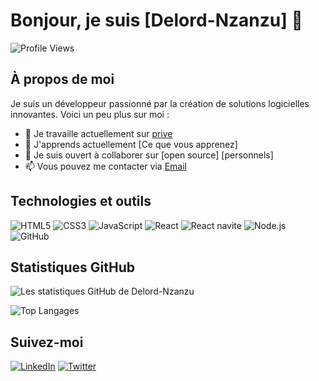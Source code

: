 # Bonjour, je suis [Delord-Nzanzu] 👋
![Profile Views](https://komarev.com/ghpvc/?username=Delord-Nzanzu&color=blue)

## À propos de moi

Je suis un développeur passionné par la création de solutions logicielles innovantes. Voici un peu plus sur moi :

- 🔭 Je travaille actuellement sur [prive](...)
- 🌱 J'apprends actuellement [Ce que vous apprenez]
- 👯 Je suis ouvert à collaborer sur [open source] [personnels]
- 📫 Vous pouvez me contacter via [Email](mailto:wayirenzanzu@example.com)

## Technologies et outils
![HTML5](https://img.shields.io/badge/html5-%23E34F26.svg?style=for-the-badge&logo=html5&logoColor=white)
![CSS3](https://img.shields.io/badge/css3-%231572B6.svg?style=for-the-badge&logo=css3&logoColor=white)
![JavaScript](https://img.shields.io/badge/javascript-%23323330.svg?style=for-the-badge&logo=javascript&logoColor=%23F7DF1E)
![React](https://img.shields.io/badge/react-%2320232a.svg?style=for-the-badge&logo=react&logoColor=%2361DAFB)
![React navite](https://img.shields.io/badge/react-%2320232a.svg?style=for-the-badge&logo=react&logoColor=%2361DAFB)
![Node.js](https://img.shields.io/badge/node.js-%23339933.svg?style=for-the-badge&logo=node.js&logoColor=white)
![GitHub](https://img.shields.io/badge/github-%23121011.svg?style=for-the-badge&logo=github&logoColor=white)

## Statistiques GitHub

![Les statistiques GitHub de Delord-Nzanzu](https://github-readme-stats.vercel.app/api?username=your-username&show_icons=true&theme=radical)

![Top Langages](https://github-readme-stats.vercel.app/api/top-langs/?username=your-username&layout=compact&theme=radical)

## Suivez-moi

[![LinkedIn](https://img.shields.io/badge/linkedin-%230077B5.svg?style=for-the-badge&logo=linkedin&logoColor=white)](href=https://www.linkedin.com/in/nzanzu-wayire-a9a079210 )
[![Twitter](https://img.shields.io/badge/twitter-%231DA1F2.svg?style=for-the-badge&logo=twitter&logoColor=white)](https://www.linkedin.com/in/nzanzu-wayire-a9a079210)

